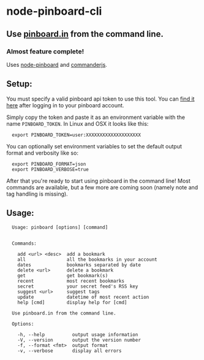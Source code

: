 # node-pinboard-cli
## Use [pinboard.in](https://pinboard.in) from the command line.
### Almost feature complete!

Uses [node-pinboard](https://npmjs.org/package/node-pinboard) and [commanderjs](http://tj.github.io/commander.js/).


## Setup:
You must specify a valid pinboard api token to use this tool. You can [find it here](https://pinboard.in/settings/password) after logging in to your pinboard account.

Simply copy the token and paste it as an environment variable with the name `PINBOARD_TOKEN`. In Linux and OSX it looks like this:
```
  export PINBOARD_TOKEN=user:XXXXXXXXXXXXXXXXXXXX
```

You can optionally set environment variables to set the default output format and verbosity like so:
```
  export PINBOARD_FORMAT=json
  export PINBOARD_VERBOSE=true
```

After that you're ready to start using pinboard in the command line! Most commands are available, but a few more are coming soon (namely note and tag handling is missing).


## Usage:
```
  Usage: pinboard [options] [command]


  Commands:

    add <url> <desc>  add a bookmark
    all               all the bookmarks in your account
    dates             bookmarks separated by date
    delete <url>      delete a bookmark
    get               get bookmark(s)
    recent            most recent bookmarks
    secret            your secret feed's RSS key
    suggest <url>     suggest tags
    update            datetime of most recent action
    help [cmd]        display help for [cmd]

  Use pinboard.in from the command line.

  Options:

    -h, --help          output usage information
    -V, --version       output the version number
    -f, --format <fmt>  output format
    -v, --verbose       display all errors
```
